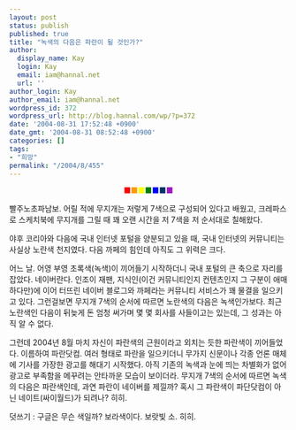 ```yaml
---
layout: post
status: publish
published: true
title: "녹색의 다음은 파란이 될 것인가?"
author:
  display_name: Kay
  login: Kay
  email: iam@hannal.net
  url: ''
author_login: Kay
author_email: iam@hannal.net
wordpress_id: 372
wordpress_url: http://blog.hannal.com/wp/?p=372
date: '2004-08-31 17:52:48 +0900'
date_gmt: '2004-08-31 08:52:48 +0900'
categories: []
tags:
- "희망"
permalink: "/2004/8/455"
---
```

<p><center><font color=#FF0000>■</font><font color=#FF9900>■</font><font color=yellow>■</font><font color=#008000>■</font><font color=#0000FF>■</font><font color=#003366>■</font><font color=#9B18C1>■</font></center></p>
<p>빨주노초파남보. 어릴 적에 무지개는 저렇게 7색으로 구성되어 있다고 배웠고, 크레파스로 스케치북에 무지개를 그릴 때 꽤 오랜 시간을 저 7색을 저 순서대로 칠해왔다.</p>
<p>야후 코리아와 다음에 국내 인터넷 포털을 양분되고 있을 때, 국내 인터넷의 커뮤니티는 사실상 노란색 천지였다. 다음 까페의 힘인데 아직도 그 위력은 크다.</p>
<p>어느 날. 어영 부영 초록색(녹색)이 끼어들기 시작하더니 국내 포털의 큰 축으로 자리를 잡았다. 네이버란다. 인조이 재팬, 지식인(이건 커뮤니티인지 컨텐츠인지 그 구분이 애매하다만)에 이어 터뜨린 네이버 블로그와 까페라는 커뮤니티 서비스가 꽤 물결을 일으키고 있다. 그런걸보면 무지개 7색의 순서에 따르면 노란색의 다음은 녹색인가보다. 최근 노란색인 다음이 뒤늦게 돈 엄청 써가며 몇 몇 회사를 사들이고는 있는데, 그 성과는 아직 알 수 없다.</p>
<p>그런데 2004년 8월 마치 자신이 파란색의 근원이라고 외치는 듯한 파란색이 끼어들었다. 이름하여 파란닷컴. 여러 형태로 파란을 일으키더니 무가지 신문이나 각종 언론 매체에 기사를 가장한 광고를 해대기 시작했다. 아직 기존의 녹색과 눈에 띄는 차별화가 없어 광고로 부족함을 메꾸려는 안타까운 모습이 보이더라. 무지개 7색의 순서에 따르면 녹색의 다음은 파란색인데, 과연 파란이 네이버를 제낄까? 혹시 그 파란색이 파단닷컴이 아닌 네이트(싸이월드)가 되려나? 히히.</p>
<p>덧쓰기 : 구글은 무슨 색일까? 보라색이다. 보랏빛 소. 히히.</p>

